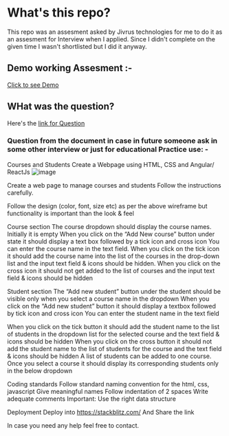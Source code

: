 # What's this repo?

This repo was an assesment asked by Jivrus technologies for me to do it as an assesment for Interview when I applied. Since I didn't complete on the given time I wasn't shortlisted but I did it anyway.

## Demo working Assesment :-  
[Click to see Demo](https://navinbarnwal.github.io/jivrusAssesment/)

## WHat was the question?

Here's the [link for Question ](https://docs.google.com/document/d/1qHqc37UvLbIw16UyYtnEqEivvKXdmKgywp8mQGlOtls/edit)

### Question  from the document in case in future someone ask in some other interview or just for educational Practice use: - 

Courses and Students
Create a Webpage using HTML, CSS and Angular/ ReactJs
![image](https://user-images.githubusercontent.com/8257144/118332692-1a548c80-b528-11eb-9e91-fbbf83713795.png)


Create a web page to manage courses and students
Follow the instructions carefully.

Follow the design (color, font, size etc) as per the above wireframe but functionality is important than the look & feel

Course section
The course dropdown should display the course names. Initially it is empty
When you click on the “Add New course” button under state it should display a text box followed by a tick icon and cross icon
You can enter the course name in the text field. 
When you click on the tick icon it should add the course name into the list of the courses in the drop-down list and the input text field & icons should be hidden.
When you  click on the cross icon it should not get added to the list of courses and the input text field & icons should be hidden

Student section 
The “Add new student” button under the student should be visible only when you select a course name in the dropdown
When you click on the “Add new student” button it should display a textbox followed by tick icon and cross icon 
You can enter the student name in the text field


When you click on the tick button it should add the student name to the list of students in the dropdown list for the selected course and the text field & icons should be hidden
When you click on the cross button it should not add the student name to the list of students for the course and the text field & icons should be hidden
A list of students can be added to one course. 
Once you select a course it should display its corresponding students only in the below  dropdown


Coding standards
Follow standard naming convention for the html, css, javascript
Give meaningful names
Follow indentation of 2 spaces
Write adequate comments
Important: Use the right data structure 

Deployment
Deploy into https://stackblitz.com/
And Share the link


In case you need any help feel free to contact.
